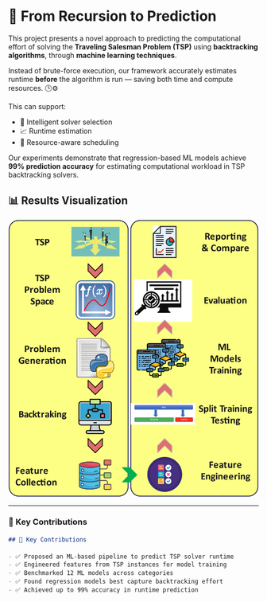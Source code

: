 # 🧠 From Recursion to Prediction

This project presents a novel approach to predicting the computational effort of solving the **Traveling Salesman Problem (TSP)** using **backtracking algorithms**, through **machine learning techniques**. 

Instead of brute-force execution, our framework accurately estimates runtime **before** the algorithm is run — saving both time and compute resources. 🕒⚙️

This can support:
- 🚀 Intelligent solver selection  
- 📈 Runtime estimation  
- 🧠 Resource-aware scheduling  

Our experiments demonstrate that regression-based ML models achieve **99% prediction accuracy** for estimating computational workload in TSP backtracking solvers.
## 📊 Results Visualization

![TSP Backtracking Prediction Results](./figures/figure1_new.jpg)


---

### 📌 Key Contributions  
```markdown
## 📌 Key Contributions

- ✅ Proposed an ML-based pipeline to predict TSP solver runtime
- ✅ Engineered features from TSP instances for model training
- ✅ Benchmarked 12 ML models across categories
- ✅ Found regression models best capture backtracking effort
- ✅ Achieved up to 99% accuracy in runtime prediction
